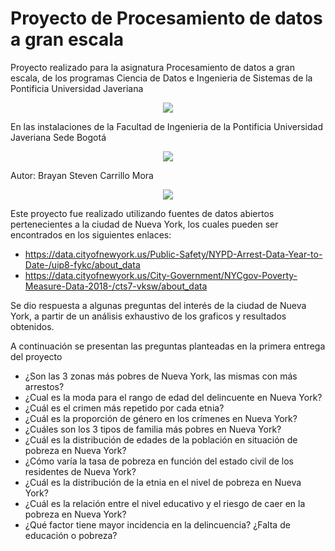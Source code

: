 # Proyecto de Procesamiento de datos a gran escala

Proyecto realizado para la asignatura Procesamiento de datos a gran escala, de los programas Ciencia de Datos e Ingenieria de Sistemas de la Pontificia Universidad Javeriana

<p align="center">
  <img src="https://github.com/Raaiinn/project-data-process/assets/73810142/cf77f005-02e3-471f-9bfc-827e3106293a">
</p>

En las instalaciones de la Facultad de Ingenieria de la Pontificia Universidad Javeriana Sede Bogotá

<p align="center">
  <img src="https://ingenieria.javeriana.edu.co/documents/1600952/7406192/ed_ing_ganapremio.jpg/6e7dda9d-698e-66eb-0830-3e904877b2c2?version=1.0&t=1669145171180&download=true">
</p>

Autor: Brayan Steven Carrillo Mora

<p align="center">
  <img src="https://avatars.githubusercontent.com/u/73810142?v=4">
</p>

Este proyecto fue realizado utilizando fuentes de datos abiertos pertenecientes a la ciudad de Nueva York, los cuales pueden ser encontrados en los siguientes enlaces: 

* https://data.cityofnewyork.us/Public-Safety/NYPD-Arrest-Data-Year-to-Date-/uip8-fykc/about_data
* https://data.cityofnewyork.us/City-Government/NYCgov-Poverty-Measure-Data-2018-/cts7-vksw/about_data

Se dio respuesta a algunas preguntas del interés de la ciudad de Nueva York, a partir de un análisis exhaustivo de los graficos y resultados obtenidos.

A continuación se presentan las preguntas planteadas en la primera entrega del proyecto
* ¿Son las 3 zonas más pobres de Nueva York, las mismas con más arrestos?
* ¿Cual es la moda para el rango de edad del delincuente en Nueva York?
* ¿Cuál es el crimen más repetido por cada etnia?
* ¿Cuál es la proporción de género en los crímenes en Nueva York?
* ¿Cuáles son los 3 tipos de familia más pobres en Nueva York?
* ¿Cuál es la distribución de edades de la población en situación de pobreza en Nueva York?
* ¿Cómo varía la tasa de pobreza en función del estado civil de los residentes de
Nueva York?
* ¿Cuál es la distribución de la etnia en el nivel de pobreza en Nueva York?
* ¿Cuál es la relación entre el nivel educativo y el riesgo de caer en la pobreza
en Nueva York?
* ¿Qué factor tiene mayor incidencia en la delincuencia? ¿Falta de educación o
pobreza?
